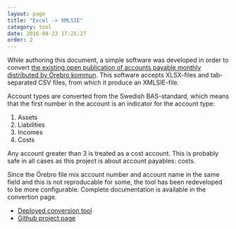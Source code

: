 ```yaml
---
layout: page
title: "Excel -> XMLSIE"
category: tool
date: 2016-08-23 17:25:27
order: 2
---
```

While authoring this document, a simple software was developed in order to convert [the existing open publication of
accounts payable monthly distributed by Örebro kommun](http://www.orebro.se/36465.html). This software accepts
XLSX-files and tab-separated CSV files, from which it produce an XMLSIE-file.

Account types are converted from the Swedish BAS-standard, which means that the first number in the account is an
indicator for the account type:

1. Assets
2. Liabilities
3. Incomes
4. Costs

Any account greater than 3 is treated as a cost account. This is probably safe in all cases as this project
is about account payables: costs.

Since the Örebro file mix account number and account name in the same field and this is not reproducable for some, the tool has been redeveloped to be more configurable. Complete documentation is available in the convertion page.

* [Deployed conversion tool](https://xmlsie.sambruk.kodapan.se/convert.html)
* [Github project page](https://github.com/kodapan/xmlsie-tools)
